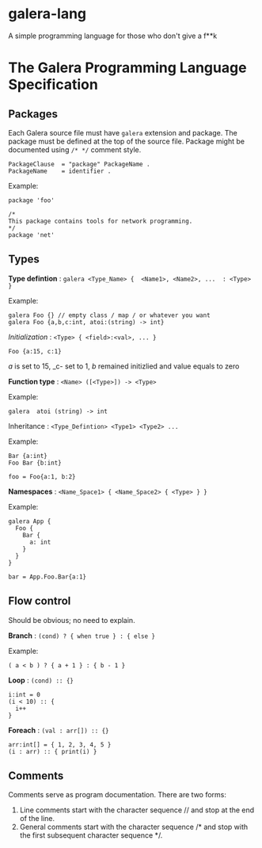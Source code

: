# galera-lang
A simple programming language for those who don't give a f**k



# The Galera Programming Language Specification

## Packages


Each Galera source file must have `galera` extension and package. The package must be defined at the top of the source file. Package might be documented using `/* */` comment style.


```
PackageClause  = "package" PackageName .
PackageName    = identifier .
```

Example:

```
package 'foo'
```

```
/*
This package contains tools for network programming.
*/
package 'net'
```




## Types

**Type defintion** :  `galera <Type_Name> {  <Name1>, <Name2>, ...  : <Type>  }`

Example:

```
galera Foo {} // empty class / map / or whatever you want
galera Foo {a,b,c:int, atoi:(string) -> int}
```

*Initialization* : `<Type> { <field>:<val>, ... } `

```
Foo {a:15, c:1}
```
_a_ is set to 15, _c- set to 1, _b_ remained initizlied and value equals to zero



**Function type** : `<Name> ([<Type>]) -> <Type>`

Example:

```
galera  atoi (string) -> int
```

  
  

Inheritance :  `<Type_Defintion> <Type1> <Type2> ... `

Example:

```
Bar {a:int}
Foo Bar {b:int}

foo = Foo{a:1, b:2}

```
  
**Namespaces** : `<Name_Space1> { <Name_Space2> { <Type> } }`

Example:

```
galera App {
  Foo {
    Bar {
      a: int
    }
  }
}

bar = App.Foo.Bar{a:1}
```

## Flow control

Should be obvious; no need to explain.

**Branch** : `(cond) ? { when true } : { else }`

Example: 

```
( a < b ) ? { a + 1 } : { b - 1 }
```

**Loop** : `(cond) :: {}`

```
i:int = 0
(i < 10) :: {
  i++
}
```

**Foreach** : `(val : arr[]) :: {} `

```
arr:int[] = { 1, 2, 3, 4, 5 }
(i : arr) :: { print(i) }
```

## Comments
Comments serve as program documentation. There are two forms:

1. Line comments start with the character sequence // and stop at the end of the line.
2. General comments start with the character sequence /* and stop with the first subsequent character sequence */.
